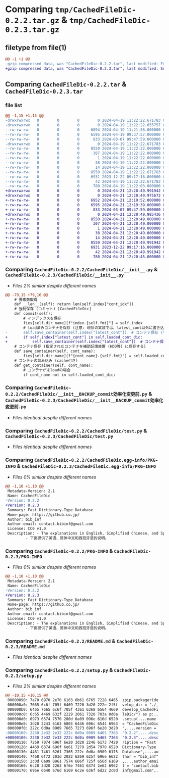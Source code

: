 # Comparing `tmp/CachedFileDic-0.2.2.tar.gz` & `tmp/CachedFileDic-0.2.3.tar.gz`

## filetype from file(1)

```diff
@@ -1 +1 @@
-gzip compressed data, was "CachedFileDic-0.2.2.tar", last modified: Fri Apr 19 11:22:22 2024, max compression
+gzip compressed data, was "CachedFileDic-0.2.3.tar", last modified: Sun Apr 21 12:20:49 2024, max compression
```

## Comparing `CachedFileDic-0.2.2.tar` & `CachedFileDic-0.2.3.tar`

### file list

```diff
@@ -1,15 +1,15 @@
-drwxrwxrwx   0        0        0        0 2024-04-19 11:22:22.671783 CachedFileDic-0.2.2/
-drwxrwxrwx   0        0        0        0 2024-04-19 11:22:22.655757 CachedFileDic-0.2.2/CachedFileDic/
--rw-rw-rw-   0        0        0     6894 2024-04-19 11:21:36.000000 CachedFileDic-0.2.2/CachedFileDic/__init__.py
--rw-rw-rw-   0        0        0     6595 2024-04-19 09:37:57.000000 CachedFileDic-0.2.2/CachedFileDic/__init__BACKUP_commit効率化変更前.py
--rw-rw-rw-   0        0        0      833 2024-03-07 09:47:59.000000 CachedFileDic-0.2.2/CachedFileDic/test.py
-drwxrwxrwx   0        0        0        0 2024-04-19 11:22:22.671783 CachedFileDic-0.2.2/CachedFileDic.egg-info/
--rw-rw-rw-   0        0        0     8550 2024-04-19 11:22:22.000000 CachedFileDic-0.2.2/CachedFileDic.egg-info/PKG-INFO
--rw-rw-rw-   0        0        0      307 2024-04-19 11:22:22.000000 CachedFileDic-0.2.2/CachedFileDic.egg-info/SOURCES.txt
--rw-rw-rw-   0        0        0        1 2024-04-19 11:22:22.000000 CachedFileDic-0.2.2/CachedFileDic.egg-info/dependency_links.txt
--rw-rw-rw-   0        0        0       38 2024-04-19 11:22:22.000000 CachedFileDic-0.2.2/CachedFileDic.egg-info/requires.txt
--rw-rw-rw-   0        0        0       14 2024-04-19 11:22:22.000000 CachedFileDic-0.2.2/CachedFileDic.egg-info/top_level.txt
--rw-rw-rw-   0        0        0     8550 2024-04-19 11:22:22.671783 CachedFileDic-0.2.2/PKG-INFO
--rw-rw-rw-   0        0        0     6931 2023-12-22 09:17:16.000000 CachedFileDic-0.2.2/README.md
--rw-rw-rw-   0        0        0       42 2024-04-19 11:22:22.671783 CachedFileDic-0.2.2/setup.cfg
--rw-rw-rw-   0        0        0      780 2024-04-19 11:22:03.000000 CachedFileDic-0.2.2/setup.py
+drwxrwxrwx   0        0        0        0 2024-04-21 12:20:49.991942 CachedFileDic-0.2.3/
+drwxrwxrwx   0        0        0        0 2024-04-21 12:20:49.975672 CachedFileDic-0.2.3/CachedFileDic/
+-rw-rw-rw-   0        0        0     6952 2024-04-21 12:19:52.000000 CachedFileDic-0.2.3/CachedFileDic/__init__.py
+-rw-rw-rw-   0        0        0     6595 2024-04-21 12:19:39.000000 CachedFileDic-0.2.3/CachedFileDic/__init__BACKUP_commit効率化変更前.py
+-rw-rw-rw-   0        0        0      833 2024-03-07 09:47:59.000000 CachedFileDic-0.2.3/CachedFileDic/test.py
+drwxrwxrwx   0        0        0        0 2024-04-21 12:20:49.985436 CachedFileDic-0.2.3/CachedFileDic.egg-info/
+-rw-rw-rw-   0        0        0     8550 2024-04-21 12:20:49.000000 CachedFileDic-0.2.3/CachedFileDic.egg-info/PKG-INFO
+-rw-rw-rw-   0        0        0      307 2024-04-21 12:20:49.000000 CachedFileDic-0.2.3/CachedFileDic.egg-info/SOURCES.txt
+-rw-rw-rw-   0        0        0        1 2024-04-21 12:20:49.000000 CachedFileDic-0.2.3/CachedFileDic.egg-info/dependency_links.txt
+-rw-rw-rw-   0        0        0       38 2024-04-21 12:20:49.000000 CachedFileDic-0.2.3/CachedFileDic.egg-info/requires.txt
+-rw-rw-rw-   0        0        0       14 2024-04-21 12:20:49.000000 CachedFileDic-0.2.3/CachedFileDic.egg-info/top_level.txt
+-rw-rw-rw-   0        0        0     8550 2024-04-21 12:20:49.991942 CachedFileDic-0.2.3/PKG-INFO
+-rw-rw-rw-   0        0        0     6931 2023-12-22 09:17:16.000000 CachedFileDic-0.2.3/README.md
+-rw-rw-rw-   0        0        0       42 2024-04-21 12:20:49.991942 CachedFileDic-0.2.3/setup.cfg
+-rw-rw-rw-   0        0        0      780 2024-04-21 12:20:45.000000 CachedFileDic-0.2.3/setup.py
```

### Comparing `CachedFileDic-0.2.2/CachedFileDic/__init__.py` & `CachedFileDic-0.2.3/CachedFileDic/__init__.py`

 * *Files 2% similar despite different names*

```diff
@@ -79,15 +79,16 @@
 	# 要素数取得
 	def __len__(self): return len(self.index["cont_idx"])
 	# 強制保存 (コミット) [CachedFileDic]
 	def commit(self):
 		# インデックスを保存
 		fies[self.dir_name][f"index.{self.fmt}"] = self.index
 		# load済みコンテナを保存 (注意: 現状の実装では、latest_cont以外に書き込まれる可能性はないので、commitで保存するのはlatest_contのみで問題ない)
-		self.save_container(self.index["latest_cont"])	# コンテナ保存 (手元にあるコンテナを補助記憶装置 (HDD等) に保存する)
+		if self.index["latest_cont"] in self.loaded_cont_dic:
+			self.save_container(self.index["latest_cont"])	# コンテナ保存 (手元にあるコンテナを補助記憶装置 (HDD等) に保存する)
 	# コンテナ保存 (指定されたコンテナを補助記憶装置 (HDD等) に保存する)
 	def save_container(self, cont_name):
 		fies[self.dir_name][f"{cont_name}.{self.fmt}"] = self.loaded_cont_dic[cont_name]
 	# コンテナの読み込み (cache付き)
 	def get_container(self, cont_name):
 		# コンテナが未loadの場合
 		if cont_name not in self.loaded_cont_dic:
```

### Comparing `CachedFileDic-0.2.2/CachedFileDic/__init__BACKUP_commit効率化変更前.py` & `CachedFileDic-0.2.3/CachedFileDic/__init__BACKUP_commit効率化変更前.py`

 * *Files identical despite different names*

### Comparing `CachedFileDic-0.2.2/CachedFileDic/test.py` & `CachedFileDic-0.2.3/CachedFileDic/test.py`

 * *Files identical despite different names*

### Comparing `CachedFileDic-0.2.2/CachedFileDic.egg-info/PKG-INFO` & `CachedFileDic-0.2.3/CachedFileDic.egg-info/PKG-INFO`

 * *Files 0% similar despite different names*

```diff
@@ -1,10 +1,10 @@
 Metadata-Version: 2.1
 Name: CachedFileDic
-Version: 0.2.2
+Version: 0.2.3
 Summary: Fast Dictionary-Type Database
 Home-page: https://github.co.jp/
 Author: bib_inf
 Author-email: contact.bibinf@gmail.com
 License: CC0 v1.0
 Description: - The explanations in English, Simplified Chinese, and Spanish are provided below.
         - 下面提供了英语、简体中文和西班牙语的说明。
```

### Comparing `CachedFileDic-0.2.2/PKG-INFO` & `CachedFileDic-0.2.3/PKG-INFO`

 * *Files 0% similar despite different names*

```diff
@@ -1,10 +1,10 @@
 Metadata-Version: 2.1
 Name: CachedFileDic
-Version: 0.2.2
+Version: 0.2.3
 Summary: Fast Dictionary-Type Database
 Home-page: https://github.co.jp/
 Author: bib_inf
 Author-email: contact.bibinf@gmail.com
 License: CC0 v1.0
 Description: - The explanations in English, Simplified Chinese, and Spanish are provided below.
         - 下面提供了英语、简体中文和西班牙语的说明。
```

### Comparing `CachedFileDic-0.2.2/README.md` & `CachedFileDic-0.2.3/README.md`

 * *Files identical despite different names*

### Comparing `CachedFileDic-0.2.2/setup.py` & `CachedFileDic-0.2.3/setup.py`

 * *Files 2% similar despite different names*

```diff
@@ -10,15 +10,15 @@
 00000090: 7a70 6970 2e70 6163 6b61 6765 7228 6465  zpip.packager(de
 000000a0: 7665 6c6f 705f 6469 7220 3d20 222e 2f5f  velop_dir = "./_
 000000b0: 6465 7665 6c6f 705f 4361 6368 6564 4669  develop_CachedFi
 000000c0: 6c65 4469 632f 2229 2061 7320 703a 0d0a  leDic/") as p:..
 000000d0: 0973 6574 7570 280d 0a09 096e 616d 6520  .setup(....name 
 000000e0: 3d20 2243 6163 6865 6446 696c 6544 6963  = "CachedFileDic
 000000f0: 222c 0d0a 0909 7665 7273 696f 6e20 3d20  ",....version = 
-00000100: 2230 2e32 2e32 222c 0d0a 0909 6465 7363  "0.2.2",....desc
+00000100: 2230 2e32 2e33 222c 0d0a 0909 6465 7363  "0.2.3",....desc
 00000110: 7269 7074 696f 6e20 3d20 2246 6173 7420  ription = "Fast 
 00000120: 4469 6374 696f 6e61 7279 2d54 7970 6520  Dictionary-Type 
 00000130: 4461 7461 6261 7365 222c 0d0a 0909 6175  Database",....au
 00000140: 7468 6f72 203d 2022 6269 625f 696e 6622  thor = "bib_inf"
 00000150: 2c0d 0a09 0961 7574 686f 725f 656d 6169  ,....author_emai
 00000160: 6c20 3d20 2263 6f6e 7461 6374 2e62 6962  l = "contact.bib
 00000170: 696e 6640 676d 6169 6c2e 636f 6d22 2c0d  inf@gmail.com",.
```

